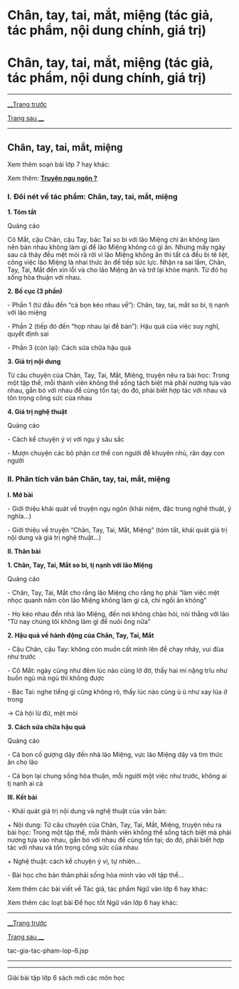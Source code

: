 # Chân, tay, tai, mắt, miệng (tác giả, tác phẩm, nội dung chính, giá trị)

# Chân, tay, tai, mắt, miệng (tác giả, tác phẩm, nội dung chính, giá trị)

* * *

[__Trang trước](https://vietjack.com/ngu-van-6/tac-gia-tac-pham-lop-6.jsp)

[Trang sau __](https://vietjack.com/ngu-van-6/tac-gia-tac-pham-lop-6.jsp)

* * *

## Chân, tay, tai, mắt, miệng

Xem thêm soạn bài lớp 7 hay khác:

Xem thêm: [**Truyện ngụ ngôn ?**](https://vietjack.com/ngu-van-6/truyen-ngu-ngon.jsp)

### I. Đôi nét về tác phẩm: Chân, tay, tai, mắt, miệng 

**1\. Tóm tắt**

Quảng cáo

Cô Mắt, cậu Chân, cậu Tay, bác Tai so bì với lão Miệng chỉ ăn không làm nên bàn nhau không làm gì để lão Miệng không có gì ăn. Nhưng mấy ngày sau cả thảy đều mệt mỏi rã rời vì lão Miệng không ăn thì tất cả đều bị tê liệt, công việc lão Miệng là nhai thức ăn để tiếp sức lực. Nhận ra sai lầm, Chân, Tay, Tai, Mắt đến xin lỗi và cho lão Miệng ăn và trở lại khỏe mạnh. Từ đó họ sống hòa thuận với nhau.

**2\. Bố cục (3 phần)**

\- Phần 1 (từ đầu đến “cả bọn kéo nhau về”): Chân, tay, tai, mắt so bì, tị nạnh với lão miệng

\- Phần 2 (tiếp đó đến “họp nhau lại để bàn”): Hậu quả của việc suy nghĩ, quyết định sai

\- Phần 3 (còn lại): Cách sửa chữa hậu quả

**3\. Giá trị nội dung**

Từ câu chuyện của Chân, Tay, Tai, Mắt, Miêng, truyện nêu ra bài học: Trong một tập thể, mỗi thành viên không thể sống tách biệt mà phải nương tựa vào nhau, gắn bó với nhau để cùng tồn tại; do đó, phải biết hợp tác với nhau và tôn trọng công sức của nhau

**4\. Giá trị nghệ thuật**

Quảng cáo

\- Cách kể chuyện ý vị với ngụ ý sâu sắc

\- Mượn chuyện các bộ phận cơ thể con người để khuyên nhủ, răn dạy con người

### II. Phân tích văn bản Chân, tay, tai, mắt, miệng

**I. Mở bài**

\- Giới thiệu khái quát về truyện ngụ ngôn (khái niệm, đặc trung nghệ thuật, ý nghĩa…)

\- Giới thiệu về truyện “Chân, Tay, Tai, Mắt, Miệng” (tóm tắt, khái quát giá trị nội dung và giá trị nghệ thuật…)

**II. Thân bài**

**1\. Chân, Tay, Tai, Mắt so bì, tị nạnh với lão Miệng**

Quảng cáo

\- Chân, Tay, Tai, Mắt cho rằng lão Miệng cho rằng họ phải “làm việc mệt nhọc quanh năm còn lão Miệng không làm gì cả, chỉ ngồi ăn không”

\- Họ kéo nhau đến nhà lão Miệng, đến nơi không chào hỏi, nói thẳng với lão “Từ nay chúng tôi không làm gì để nuôi ông nữa”

**2\. Hậu quả về hành động của Chân, Tay, Tai, Mắt**

\- Cậu Chân, cậu Tay: không còn muốn cất mình lên để chạy nhảy, vui đùa như trước

\- Cô Mắt: ngày cũng như đêm lúc nào cũng lờ đờ, thấy hai mi nặng trĩu như buồn ngủ mà ngủ thì không được

\- Bác Tai: nghe tiếng gì cũng không rõ, thấy lúc nào cũng ù ù như xay lúa ở trong

→ Cả hội lừ đừ, mệt mỏi

**3\. Cách sửa chữa hậu quả**

Quảng cáo

\- Cả bọn cố gượng dậy đến nhà lão Miệng, vực lão Miệng dậy và tìm thức ăn cho lão

\- Cả bọn lại chung sống hòa thuận, mỗi người một việc như trước, không ai tị nạnh ai cả

**III. Kết bài**

\- Khái quát giá trị nội dung và nghệ thuật của văn bản:

\+ Nội dung: Từ câu chuyện của Chân, Tay, Tai, Mắt, Miêng, truyện nêu ra bài học: Trong một tập thể, mỗi thành viên không thể sống tách biệt mà phải nương tựa vào nhau, gắn bó với nhau để cùng tồn tại; do đó, phải biết hợp tác với nhau và tôn trọng công sức của nhau

\+ Nghệ thuật: cách kể chuyện ý vị, tự nhiên…

\- Bài học cho bản thân:phải sống hòa mình vào với tập thể…

Xem thêm các bài viết về Tác giả, tác phẩm Ngữ văn lớp 6 hay khác:

Xem thêm các loạt bài Để học tốt Ngữ văn lớp 6 hay khác:

* * *

[__Trang trước](https://vietjack.com/ngu-van-6/tac-gia-tac-pham-lop-6.jsp)

[Trang sau __](https://vietjack.com/ngu-van-6/tac-gia-tac-pham-lop-6.jsp)

tac-gia-tac-pham-lop-6.jsp

* * *

* * *

Giải bài tập lớp 6 sách mới các môn học
